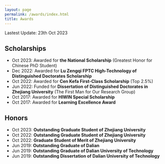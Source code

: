```yaml
---
layout: page
permalink: /awards/index.html
title: Awards
---
```


Lastest Update: 23th Oct 2023 

## Scholarships

- Oct 2023: Awarded for **the National Scholarship** (Greatest Honor for Chinese PhD Student) <br>
- Dec 2022: Awarded for **Lu Zengqi FPTC High-Technology of Distinguished Doctorates Scholarship** <br>
- Oct 2022: Awarded for **Cen Kefa First-Class Scholarship** (Top 2.5%)<br>
- Jun 2022: Funded for **Dissertation of Distinguished Doctorates in Zhejiang University** (The First Man for Our Research Group) <br>
- Oct 2017: Awarded for **HIWIN Special Scholarship** <br>
- Oct 2017: Awarded for **Learning Excellence Award** <br>

## Honors

- Oct 2023: **Outstanding Graduate Student of Zhejiang University**<br>
- Oct 2022: **Outstanding Graduate Student of Zhejiang University**<br>
- Oct 2022: **Graduate Student of Merit of Zhejiang University**<br>
- Jun 2019: **Outstanding Graduate of Dalian**<br>
- Jun 2019: **Outstanding Graduate of Dalian University of Technology**<br>
- Jun 2019: **Outstanding Dissertation of Dalian University of Technology**<br>
